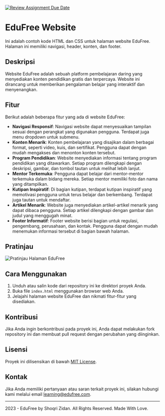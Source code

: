 [![Review Assignment Due Date](https://classroom.github.com/assets/deadline-readme-button-24ddc0f5d75046c5622901739e7c5dd533143b0c8e959d652212380cedb1ea36.svg)](https://classroom.github.com/a/f6dTnkNL)
# EduFree Website

Ini adalah contoh kode HTML dan CSS untuk halaman website EduFree. Halaman ini memiliki navigasi, header, konten, dan footer.

## Deskripsi

Website EduFree adalah sebuah platform pembelajaran daring yang menyediakan konten pendidikan gratis dan terpercaya. Website ini dirancang untuk memberikan pengalaman belajar yang interaktif dan menyenangkan.

## Fitur

Berikut adalah beberapa fitur yang ada di website EduFree:

- **Navigasi Responsif**: Navigasi website dapat menyesuaikan tampilan sesuai dengan perangkat yang digunakan pengguna. Terdapat juga menu dropdown untuk submenu.
- **Konten Menarik**: Konten pembelajaran yang disajikan dalam berbagai format, seperti video, kuis, dan sertifikat. Pengguna dapat dengan mudah mengakses dan menonton konten tersebut.
- **Program Pendidikan**: Website menyediakan informasi tentang program pendidikan yang ditawarkan. Setiap program dilengkapi dengan deskripsi, gambar, dan tombol tautan untuk melihat lebih lanjut.
- **Mentor Terkemuka**: Pengguna dapat belajar dari mentor-mentor terkemuka dalam bidang mereka. Setiap mentor memiliki foto dan nama yang ditampilkan.
- **Kutipan Inspiratif**: Di bagian kutipan, terdapat kutipan inspiratif yang memotivasi pengguna untuk terus belajar dan berkembang. Terdapat juga tautan untuk mendaftar.
- **Artikel Menarik**: Website juga menyediakan artikel-artikel menarik yang dapat dibaca pengguna. Setiap artikel dilengkapi dengan gambar dan judul yang menggugah minat.
- **Footer Informatif**: Footer website berisi bagian untuk regulasi, pengembang, perusahaan, dan kontak. Pengguna dapat dengan mudah menemukan informasi tersebut di bagian bawah halaman.

## Pratinjau

![Pratinjau Halaman EduFree](preview.png)

## Cara Menggunakan

1. Unduh atau salin kode dari repository ini ke direktori proyek Anda.
2. Buka file `index.html` menggunakan browser web Anda.
3. Jelajahi halaman website EduFree dan nikmati fitur-fitur yang disediakan.

## Kontribusi

Jika Anda ingin berkontribusi pada proyek ini, Anda dapat melakukan fork repository ini dan membuat pull request dengan perubahan yang diinginkan.

## Lisensi

Proyek ini dilisensikan di bawah [MIT License](LICENSE).

## Kontak

Jika Anda memiliki pertanyaan atau saran terkait proyek ini, silakan hubungi kami melalui email learning@edufree.com.

---

2023 - EduFree by Shoqri Zidan. All Rights Reserved. Made With Love.
